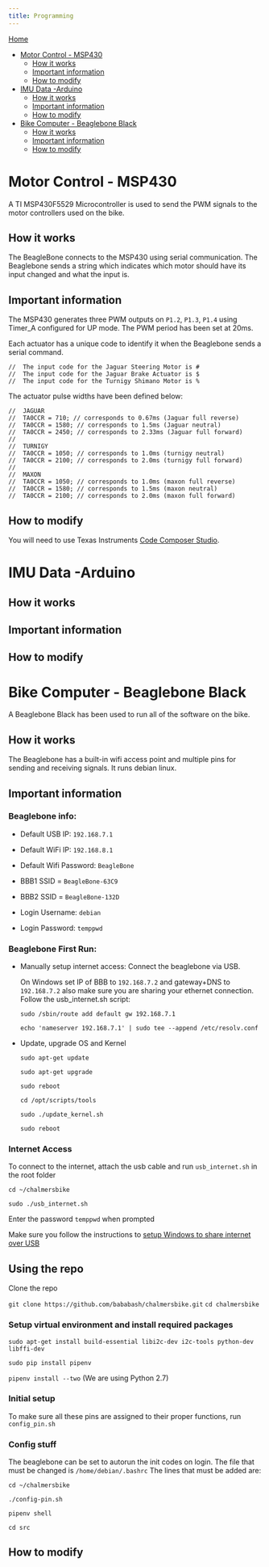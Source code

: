 ```yaml
---
title: Programming
---
```

[Home](http://chalmersbike.github.io)

<!--ts-->
   * [Motor Control - MSP430](#motor-control---msp430)
      * [How it works](#how-it-works)
      * [Important information](#important-information)
      * [How to modify](#how-to-modify)
   * [IMU Data -Arduino](#imu-data--arduino)
      * [How it works](#how-it-works-1)
      * [Important information](#important-information-1)
      * [How to modify](#how-to-modify-1)
   * [Bike Computer - Beaglebone Black](#bike-computer---beaglebone-black)
      * [How it works](#how-it-works-2)
      * [Important information](#important-information-2)
      * [How to modify](#how-to-modify-2)

<!-- Added by: Boaz Ash, at: 2018-08-10T16:47+02:00 -->

<!--te-->

# Motor Control - MSP430

A TI MSP430F5529 Microcontroller is used to send the PWM signals to the motor controllers used on the bike.

## How it works

The BeagleBone connects to the MSP430 using serial communication. The Beaglebone sends a string which indicates which motor should have its input changed and what the input is.

## Important information

The MSP430 generates three PWM outputs on `P1.2`, `P1.3`, `P1.4` using Timer_A configured for UP mode.
The PWM period has been set at 20ms.


Each actuator has a unique code to identify it when the Beaglebone sends a serial command.

```
//  The input code for the Jaguar Steering Motor is #
//  The input code for the Jaguar Brake Actuator is $
//  The input code for the Turnigy Shimano Motor is %
```


The actuator pulse widths have been defined below:

```
//  JAGUAR
//  TA0CCR = 710; // corresponds to 0.67ms (Jaguar full reverse)
//  TA0CCR = 1580; // corresponds to 1.5ms (Jaguar neutral)
//  TA0CCR = 2450; // corresponds to 2.33ms (Jaguar full forward)
//
//  TURNIGY
//  TA0CCR = 1050; // corresponds to 1.0ms (turnigy neutral)
//  TA0CCR = 2100; // corresponds to 2.0ms (turnigy full forward)
//
//  MAXON
//  TA0CCR = 1050; // corresponds to 1.0ms (maxon full reverse)
//  TA0CCR = 1580; // corresponds to 1.5ms (maxon neutral)
//  TA0CCR = 2100; // corresponds to 2.0ms (maxon full forward)
```

## How to modify

You will need to use Texas Instruments [Code Composer Studio](http://www.ti.com/tool/CCSTUDIO). 



# IMU Data -Arduino

## How it works

## Important information

## How to modify

# Bike Computer - Beaglebone Black

A Beaglebone Black has been used to run all of the software on the bike.

## How it works

The Beaglebone has a built-in wifi access point and multiple pins for sending and receiving signals. It runs debian linux.

## Important information

### Beaglebone info:

* Default USB IP: `192.168.7.1`

* Default WiFi IP: `192.168.8.1`

* Default Wifi Password: `BeagleBone`

* BBB1 SSID = `BeagleBone-63C9`

* BBB2 SSID = `BeagleBone-132D`

* Login Username: `debian`

* Login Password: `temppwd`

### Beaglebone First Run:
* Manually setup internet access:
Connect the beaglebone via USB. 

  On Windows set IP of BBB to `192.168.7.2` and gateway+DNS to `192.168.7.2` also make sure you are sharing your ethernet connection.
  Follow the usb_internet.sh script:
  
  `sudo /sbin/route add default gw 192.168.7.1`
  
  `echo 'nameserver 192.168.7.1' | sudo tee --append /etc/resolv.conf`

* Update, upgrade OS and Kernel

  `sudo apt-get update`

  `sudo apt-get upgrade`

  `sudo reboot`

  `cd /opt/scripts/tools`

  `sudo ./update_kernel.sh`

  `sudo reboot`


### Internet Access
To connect to the internet, attach the usb cable and run `usb_internet.sh` in the root folder

`cd ~/chalmersbike`

`sudo ./usb_internet.sh`

Enter the password `temppwd` when prompted

Make sure you follow the instructions to [setup Windows to share internet over USB](https://chalmersbike.github.io/pages/howto/software.html#how-to-share-internet-with-the-beaglebone-via-usb-on-windows)

## Using the repo

Clone the repo

`git clone https://github.com/bababash/chalmersbike.git`
`cd chalmersbike`

### Setup virtual environment and install required packages

`sudo apt-get install build-essential libi2c-dev i2c-tools python-dev libffi-dev`

`sudo pip install pipenv`

`pipenv install --two` (We are using Python 2.7)

### Initial setup
To make sure all these pins are assigned to their proper functions, run `config_pin.sh`

### Config stuff
The beaglebone can be set to autorun the init codes on login. The file that must be changed is `/home/debian/.bashrc`
The lines that must be added are:

`cd ~/chalmersbike`

`./config-pin.sh`

`pipenv shell`

`cd src`


## How to modify
